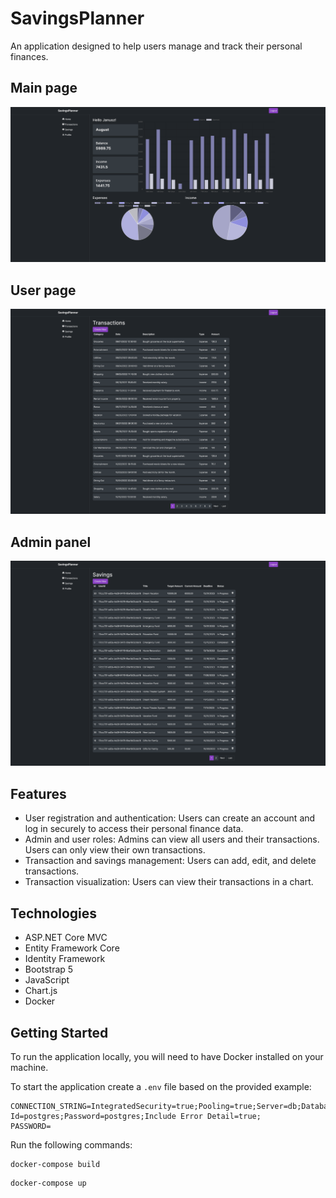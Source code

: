 # SavingsPlanner
An application designed to help users manage and track their personal finances.

## Main page
<div style="text-align: center;">
  <img src="./res/main-page.png" alt="Main page">
</div>

## User page

<div style="text-align: center;">
  <img src="./res/transactions-page.png" alt="Main page">
</div>

## Admin panel

<div style="text-align: center;">
  <img src="./res/admin-panel.png" alt="Admin panel">
</div>

## Features
- User registration and authentication: Users can create an account and log in securely to access their personal finance data.
- Admin and user roles: Admins can view all users and their transactions. Users can only view their own transactions.
- Transaction and savings management: Users can add, edit, and delete transactions.
- Transaction visualization: Users can view their transactions in a chart.


## Technologies
- ASP.NET Core MVC
- Entity Framework Core
- Identity Framework
- Bootstrap 5
- JavaScript
- Chart.js
- Docker

## Getting Started
To run the application locally, you will need to have Docker installed on your machine. 

To start the application create a `.env` file based on the provided example:
```
CONNECTION_STRING=IntegratedSecurity=true;Pooling=true;Server=db;Database=financetracker;Port=5432;User Id=postgres;Password=postgres;Include Error Detail=true;
PASSWORD=

```
Run the following commands:

```
docker-compose build
```

```
docker-compose up
```
